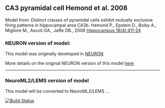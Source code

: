 ## CA3 pyramidal cell Hemond et al. 2008

Model from: Distinct classes of pyramidal cells exhibit mutually exclusive firing patterns in hippocampal area CA3b. Hemond P., Epstein D., Boley A., Migliore M., Ascoli GA., Jaffe DB., 2008 [Hippocampus 18(4):411-24](http://onlinelibrary.wiley.com/doi/10.1002/hipo.20404/abstract;jsessionid=C830324EEF7BAD935D6B20574A2D7C8E.f01t03)

### NEURON version of model:

This model was originally developed in [NEURON](https://www.neuron.yale.edu/neuron/)

More details on the original NEURON version of this model [here](/ModelDB/)

-------------------------------------------------------------------------------------------------------------------------------

### NeuroML2/LEMS version of model

This model will be converted to NeuroML2/LEMS ...

[![Build Status](https://travis-ci.org/OpenSourceBrain/Hemond2008-CA3PyramidalCell.svg?branch=master)](https://travis-ci.org/OpenSourceBrain/Hemond2008-CA3PyramidalCell)
